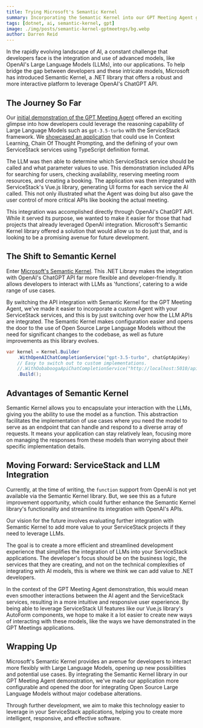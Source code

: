 ```yaml
---
title: Trying Microsoft's Semantic Kernel
summary: Incorporating the Semantic Kernel into our GPT Meeting Agent gives developers more flexibility when working with LLMs  
tags: [dotnet, ai, semantic-kernel, gpt]
image: ./img/posts/semantic-kernel-gptmeetngs/bg.webp
author: Darren Reid
---
```


In the rapidly evolving landscape of AI, a constant challenge that developers face is the integration and use of advanced models, like OpenAI's Large Language Models (LLMs), into our applications. To help bridge the gap between developers and these intricate models, Microsoft has introduced Semantic Kernel, a .NET library that offers a robust and more interactive platform to leverage OpenAI's ChatGPT API.

## The Journey So Far

Our [initial demonstration of the GPT Meeting Agent](https://github.com/NetCoreApps/GPTMeetingAgent/tree/42e18e9c6e7f9809760e3fecf40208d5759b18a3) offered an exciting glimpse into how developers could leverage the reasoning capability of Large Language Models such as `gpt-3.5-turbo` with the ServiceStack framework. We [showcased an application](https://github.com/NetCoreApps/GPTMeetingAgent) that could use In Context Learning, Chain Of Thought Prompting, and the defining of your own ServiceStack services using TypeScript definition format.

<div class="flex justify-center">
    <lite-youtube class="w-full mx-4 my-4" width="560" height="315" videoid="7vChIGHWPuI" style="background-image: url('https://img.youtube.com/vi/7vChIGHWPuI/maxresdefault.jpg')"></lite-youtube>
</div>

The LLM was then able to determine which ServiceStack service should be called and what parameter values to use. This demonstration included APIs for searching for users, checking availability, reserving meeting room resources, and creating a booking. The application was then integrated with ServiceStack's Vue.js library, generating UI forms for each service the AI called. This not only illustrated what the Agent was doing but also gave the user control of more critical APIs like booking the actual meeting.

This integration was accomplished directly through OpenAI's ChatGPT API. While it served its purpose, we wanted to make it easier for those that had projects that already leveraged OpenAI integration. Microsoft's Semantic Kernel library offered a solution that would allow us to do just that, and is looking to be a promising avenue for future development.

## The Shift to Semantic Kernel

Enter [Microsoft's Semantic Kernel](https://github.com/microsoft/semantic-kernel). This .NET Library makes the integration with OpenAI's ChatGPT API far more flexible and developer-friendly. It allows developers to interact with LLMs as 'functions', catering to a wide range of use cases.

By switching the API integration with Semantic Kernel for the GPT Meeting Agent, we've made it easier to incorporate a custom Agent with your ServiceStack services, and this is by just switching over how the LLM APIs are integrated. The Semantic Kernel makes configuration easier and opens the door to the use of Open Source Large Language Models without the need for significant changes to the codebase, as well as future improvements as this library evolves.

```csharp
var kernel = Kernel.Builder
    .WithOpenAIChatCompletionService("gpt-3.5-turbo", chatGptApiKey)
    // Easy to switch out to custom implementations.
    //.WithOobaboogaApiChatCompletionService("http://localhost:5010/api/v1/generate");
    .Build();
```

## Advantages of Semantic Kernel

Semantic Kernel allows you to encapsulate your interaction with the LLMs, giving you the ability to use the model as a function. This abstraction facilitates the implementation of use cases where you need the model to serve as an endpoint that can handle and respond to a diverse array of requests. It means your application can stay relatively lean, focusing more on managing the responses from these models than worrying about their specific implementation details.

## Moving Forward: ServiceStack and LLM Integration

Currently, at the time of writing, the `function` support from OpenAI is not yet available via the Semantic Kernel library. But, we see this as a future improvement opportunity, which could further enhance the Semantic Kernel library's functionality and streamline its integration with OpenAI's APIs.

Our vision for the future involves evaluating further integration with Semantic Kernel to add more value to your ServiceStack projects if they need to leverage LLMs.

The goal is to create a more efficient and streamlined development experience that simplifies the integration of LLMs into your ServiceStack applications. The developer's focus should be on the business logic, the services that they are creating, and not on the technical complexities of integrating with AI models, this is where we think we can add value to .NET developers.

In the context of the GPT Meeting Agent demonstration, this would mean even smoother interactions between the AI agent and the ServiceStack services, resulting in a more intuitive and responsive user experience. By being able to leverage ServiceStack UI features like our Vue.js library's AutoForm components, we hope to make it a lot easier to create new ways of interacting with these models, like the ways we have demonstrated in the GPT Meetings applications.

## Wrapping Up

Microsoft's Semantic Kernel provides an avenue for developers to interact more flexibly with Large Language Models, opening up new possibilities and potential use cases. By integrating the Semantic Kernel library in our GPT Meeting Agent demonstration, we've made our application more configurable and opened the door for integrating Open Source Large Language Models without major codebase alterations.

Through further development, we aim to make this technology easier to leverage in your ServiceStack applications, helping you to create more intelligent, responsive, and effective software.